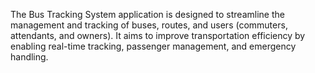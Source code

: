 The Bus Tracking System application is designed to streamline the management and tracking of buses, routes, and users (commuters, attendants, and owners). It aims to improve transportation efficiency by enabling real-time tracking, passenger management, and emergency handling.
